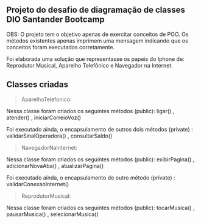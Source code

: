 ## Projeto do desafio de diagramação de classes DIO Santander Bootcamp


OBS: O projeto tem o objetivo apenas de exercitar conceitos de POO. Os métodos existentes apenas imprimem uma mensagem indicando que os conceitos foram executados corretamente.

Foi elaborada uma solução que representasse os papeis do Iphone de: Reprodutor Musical, Aparelho Telefônico e Navegador na Internet.

## Classes criadas

> AparelhoTelefonico:

Nessa classe foram criados os seguintes métodos (public): ligar() , atender() , iniciarCorreioVoz()

Foi executado ainda, o encapsulamento de outros dois métodos (private) : validarSinalOperadora() , consultarSaldo()

> NavegadorNaInternet:

Nessa classe foram criados os seguintes métodos (public): exibirPagina() , adicionarNovaAba() , atualizarPagina()

Foi executado ainda, o encapsulamento de outro método (private) : validarConexaoInternet()

> ReprodutorMusical:

Nessa classe foram criados os seguintes métodos (public): tocarMusica() , pausarMusica() , selecionarMusica()
